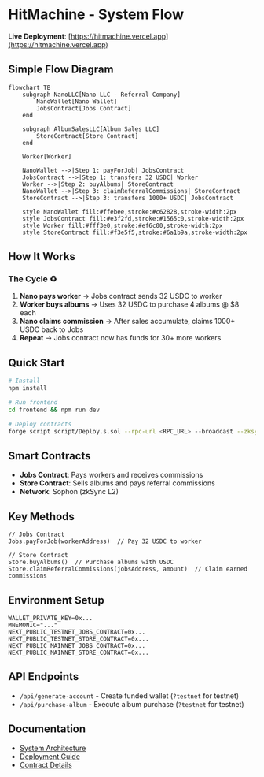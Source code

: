 # HitMachine - System Flow

**Live Deployment**: [https://hitmachine.vercel.app](https://hitmachine.vercel.app)

## Simple Flow Diagram

```mermaid
flowchart TB
    subgraph NanoLLC[Nano LLC - Referral Company]
        NanoWallet[Nano Wallet]
        JobsContract[Jobs Contract]
    end
    
    subgraph AlbumSalesLLC[Album Sales LLC]
        StoreContract[Store Contract]
    end
    
    Worker[Worker]
    
    NanoWallet -->|Step 1: payForJob| JobsContract
    JobsContract -->|Step 1: transfers 32 USDC| Worker
    Worker -->|Step 2: buyAlbums| StoreContract
    NanoWallet -->|Step 3: claimReferralCommissions| StoreContract
    StoreContract -->|Step 3: transfers 1000+ USDC| JobsContract
    
    style NanoWallet fill:#ffebee,stroke:#c62828,stroke-width:2px
    style JobsContract fill:#e3f2fd,stroke:#1565c0,stroke-width:2px
    style Worker fill:#fff3e0,stroke:#ef6c00,stroke-width:2px
    style StoreContract fill:#f3e5f5,stroke:#6a1b9a,stroke-width:2px
```

## How It Works

### The Cycle ♻️

1. **Nano pays worker** → Jobs contract sends 32 USDC to worker
2. **Worker buys albums** → Uses 32 USDC to purchase 4 albums @ $8 each
3. **Nano claims commission** → After sales accumulate, claims 1000+ USDC back to Jobs
4. **Repeat** → Jobs contract now has funds for 30+ more workers

## Quick Start

```bash
# Install
npm install

# Run frontend
cd frontend && npm run dev

# Deploy contracts
forge script script/Deploy.s.sol --rpc-url <RPC_URL> --broadcast --zksync
```

## Smart Contracts

- **Jobs Contract**: Pays workers and receives commissions
- **Store Contract**: Sells albums and pays referral commissions
- **Network**: Sophon (zkSync L2)

## Key Methods

```solidity
// Jobs Contract
Jobs.payForJob(workerAddress)  // Pay 32 USDC to worker

// Store Contract  
Store.buyAlbums()  // Purchase albums with USDC
Store.claimReferralCommissions(jobsAddress, amount)  // Claim earned commissions
```

## Environment Setup

```env
WALLET_PRIVATE_KEY=0x...
MNEMONIC="..."
NEXT_PUBLIC_TESTNET_JOBS_CONTRACT=0x...
NEXT_PUBLIC_TESTNET_STORE_CONTRACT=0x...
NEXT_PUBLIC_MAINNET_JOBS_CONTRACT=0x...
NEXT_PUBLIC_MAINNET_STORE_CONTRACT=0x...
```

## API Endpoints

- `/api/generate-account` - Create funded wallet (`?testnet` for testnet)
- `/api/purchase-album` - Execute album purchase (`?testnet` for testnet)

## Documentation

- [System Architecture](./SYSTEM_ARCHITECTURE.md)
- [Deployment Guide](./docs/DEPLOYMENT.md)
- [Contract Details](./CONTRACTS_README.md)